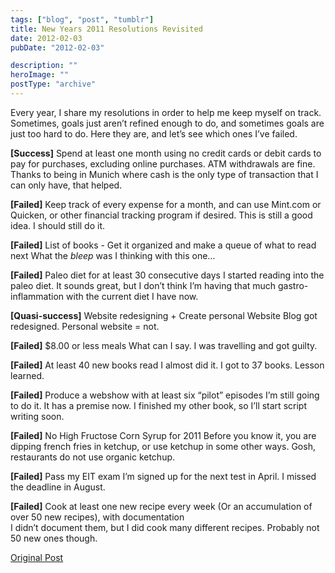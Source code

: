 ```yaml
---
tags: ["blog", "post", "tumblr"]
title: New Years 2011 Resolutions Revisited
date: 2012-02-03
pubDate: "2012-02-03"

description: ""
heroImage: ""
postType: "archive"
---
```




Every year, I share my resolutions in order to help me keep myself on track. Sometimes, goals just aren’t refined enough to do, and sometimes goals are just too hard to do. Here they are, and let’s see which ones I’ve failed.

**[Success]** Spend at least one month using no credit cards or debit cards to pay for purchases, excluding online purchases. ATM withdrawals are fine.
Thanks to being in Munich where cash is the only type of transaction that I can only have, that helped.

**[Failed]** Keep track of every expense for a month, and can use Mint.com or Quicken, or other financial tracking program if desired.
This is still a good idea. I should still do it.

**[Failed]** List of books - Get it organized and make a queue of what to read next
What the *bleep* was I thinking with this one…

**[Failed]** Paleo diet for at least 30 consecutive days
I started reading into the paleo diet. It sounds great, but I don’t think I’m having that much gastro-inflammation with the current diet I have now.

**[Quasi-success]** Website redesigning + Create personal Website
Blog got redesigned. Personal website = not.

**[Failed]** $8.00 or less meals
What can I say. I was travelling and got guilty.

**[Failed]** At least 40 new books read
I almost did it. I got to 37 books. Lesson learned.

**[Failed]** Produce a webshow with at least six “pilot” episodes
I’m still going to do it. It has a premise now. I finished my other book, so I’ll start script writing soon.

**[Failed]** No High Fructose Corn Syrup for 2011
Before you know it, you are dipping french fries in ketchup, or use ketchup in some other ways. Gosh, restaurants do not use organic ketchup.

**[Failed]** Pass my EIT exam
I’m signed up for the next test in April. I missed the deadline in August.

**[Failed]** Cook at least one new recipe every week (Or an accumulation of over 50 new recipes), with documentation  
I didn’t document them, but I did cook many different recipes. Probably not 50 new ones though.

[Original Post](https://jermspeaks.com/post/16981708654/new-years-2011-resolution-revisited)
